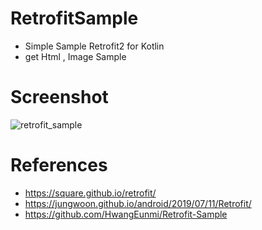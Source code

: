 # RetrofitSample
- Simple Sample Retrofit2 for Kotlin
- get Html , Image Sample

# Screenshot
![retrofit_sample](https://user-images.githubusercontent.com/20294219/86699198-edebfc00-c04a-11ea-9ac7-be1e1c5f1740.png)

# References
- https://square.github.io/retrofit/
- https://jungwoon.github.io/android/2019/07/11/Retrofit/
- https://github.com/HwangEunmi/Retrofit-Sample